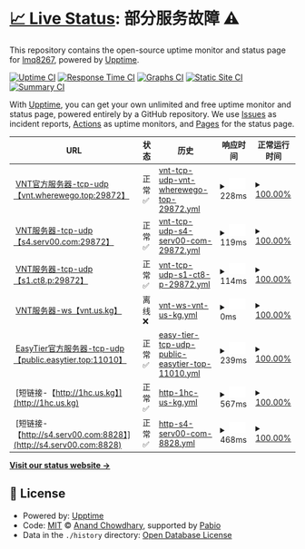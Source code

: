 # [📈 Live Status](https://lmq8267.github.io/uptime): <!--live status--> **部分服务故障 ⚠️**

This repository contains the open-source uptime monitor and status page for [lmq8267](https://lmq8267.github.io/uptime), powered by [Upptime](https://github.com/upptime/upptime).

[![Uptime CI](https://github.com/lmq8267/uptime/workflows/Uptime%20CI/badge.svg)](https://github.com/lmq8267/uptime/actions?query=workflow%3A%22Uptime+CI%22)
[![Response Time CI](https://github.com/lmq8267/uptime/workflows/Response%20Time%20CI/badge.svg)](https://github.com/lmq8267/uptime/actions?query=workflow%3A%22Response+Time+CI%22)
[![Graphs CI](https://github.com/lmq8267/uptime/workflows/Graphs%20CI/badge.svg)](https://github.com/lmq8267/uptime/actions?query=workflow%3A%22Graphs+CI%22)
[![Static Site CI](https://github.com/lmq8267/uptime/workflows/Static%20Site%20CI/badge.svg)](https://github.com/lmq8267/uptime/actions?query=workflow%3A%22Static+Site+CI%22)
[![Summary CI](https://github.com/lmq8267/uptime/workflows/Summary%20CI/badge.svg)](https://github.com/lmq8267/uptime/actions?query=workflow%3A%22Summary+CI%22)

With [Upptime](https://upptime.js.org), you can get your own unlimited and free uptime monitor and status page, powered entirely by a GitHub repository. We use [Issues](https://github.com/lmq8267/uptime/issues) as incident reports, [Actions](https://github.com/lmq8267/uptime/actions) as uptime monitors, and [Pages](https://lmq8267.github.io/uptime) for the status page.

<!--start: status pages-->
<!-- This summary is generated by Upptime (https://github.com/upptime/upptime) -->
<!-- Do not edit this manually, your changes will be overwritten -->
<!-- prettier-ignore -->
| URL | 状态 | 历史 | 响应时间 | 正常运行时间 |
| --- | ------ | ------- | ------------- | ------ |
| <img alt="" src="https://icons.duckduckgo.com/ip3/null.ico" height="13"> [VNT官方服务器-tcp-udp【vnt.wherewego.top:29872】](vnt.wherewego.top) | 正常✅ | [vnt-tcp-udp-vnt-wherewego-top-29872.yml](https://github.com/lmq8267/uptime/commits/HEAD/history/vnt-tcp-udp-vnt-wherewego-top-29872.yml) | <details><summary><img alt="响应时间图" src="./graphs/vnt-tcp-udp-vnt-wherewego-top-29872/response-time-week.png" height="20"> 228ms</summary><br><a href="https://lmq8267.github.io/uptime/history/vnt-tcp-udp-vnt-wherewego-top-29872"><img alt="响应时间 228" src="https://img.shields.io/endpoint?url=https%3A%2F%2Fraw.githubusercontent.com%2Flmq8267%2Fuptime%2FHEAD%2Fapi%2Fvnt-tcp-udp-vnt-wherewego-top-29872%2Fresponse-time.json"></a><br><a href="https://lmq8267.github.io/uptime/history/vnt-tcp-udp-vnt-wherewego-top-29872"><img alt="24-hour response time 228" src="https://img.shields.io/endpoint?url=https%3A%2F%2Fraw.githubusercontent.com%2Flmq8267%2Fuptime%2FHEAD%2Fapi%2Fvnt-tcp-udp-vnt-wherewego-top-29872%2Fresponse-time-day.json"></a><br><a href="https://lmq8267.github.io/uptime/history/vnt-tcp-udp-vnt-wherewego-top-29872"><img alt="7-day response time 228" src="https://img.shields.io/endpoint?url=https%3A%2F%2Fraw.githubusercontent.com%2Flmq8267%2Fuptime%2FHEAD%2Fapi%2Fvnt-tcp-udp-vnt-wherewego-top-29872%2Fresponse-time-week.json"></a><br><a href="https://lmq8267.github.io/uptime/history/vnt-tcp-udp-vnt-wherewego-top-29872"><img alt="30-day response time 228" src="https://img.shields.io/endpoint?url=https%3A%2F%2Fraw.githubusercontent.com%2Flmq8267%2Fuptime%2FHEAD%2Fapi%2Fvnt-tcp-udp-vnt-wherewego-top-29872%2Fresponse-time-month.json"></a><br><a href="https://lmq8267.github.io/uptime/history/vnt-tcp-udp-vnt-wherewego-top-29872"><img alt="1-year response time 228" src="https://img.shields.io/endpoint?url=https%3A%2F%2Fraw.githubusercontent.com%2Flmq8267%2Fuptime%2FHEAD%2Fapi%2Fvnt-tcp-udp-vnt-wherewego-top-29872%2Fresponse-time-year.json"></a></details> | <details><summary><a href="https://lmq8267.github.io/uptime/history/vnt-tcp-udp-vnt-wherewego-top-29872">100.00%</a></summary><a href="https://lmq8267.github.io/uptime/history/vnt-tcp-udp-vnt-wherewego-top-29872"><img alt="正常运行时间 100.00%" src="https://img.shields.io/endpoint?url=https%3A%2F%2Fraw.githubusercontent.com%2Flmq8267%2Fuptime%2FHEAD%2Fapi%2Fvnt-tcp-udp-vnt-wherewego-top-29872%2Fuptime.json"></a><br><a href="https://lmq8267.github.io/uptime/history/vnt-tcp-udp-vnt-wherewego-top-29872"><img alt="24-hour uptime 100.00%" src="https://img.shields.io/endpoint?url=https%3A%2F%2Fraw.githubusercontent.com%2Flmq8267%2Fuptime%2FHEAD%2Fapi%2Fvnt-tcp-udp-vnt-wherewego-top-29872%2Fuptime-day.json"></a><br><a href="https://lmq8267.github.io/uptime/history/vnt-tcp-udp-vnt-wherewego-top-29872"><img alt="7-day uptime 100.00%" src="https://img.shields.io/endpoint?url=https%3A%2F%2Fraw.githubusercontent.com%2Flmq8267%2Fuptime%2FHEAD%2Fapi%2Fvnt-tcp-udp-vnt-wherewego-top-29872%2Fuptime-week.json"></a><br><a href="https://lmq8267.github.io/uptime/history/vnt-tcp-udp-vnt-wherewego-top-29872"><img alt="30-day uptime 100.00%" src="https://img.shields.io/endpoint?url=https%3A%2F%2Fraw.githubusercontent.com%2Flmq8267%2Fuptime%2FHEAD%2Fapi%2Fvnt-tcp-udp-vnt-wherewego-top-29872%2Fuptime-month.json"></a><br><a href="https://lmq8267.github.io/uptime/history/vnt-tcp-udp-vnt-wherewego-top-29872"><img alt="1-year uptime 100.00%" src="https://img.shields.io/endpoint?url=https%3A%2F%2Fraw.githubusercontent.com%2Flmq8267%2Fuptime%2FHEAD%2Fapi%2Fvnt-tcp-udp-vnt-wherewego-top-29872%2Fuptime-year.json"></a></details>
| <img alt="" src="https://icons.duckduckgo.com/ip3/null.ico" height="13"> [VNT服务器-tcp-udp【s4.serv00.com:29872】](s4.serv00.com) | 正常✅ | [vnt-tcp-udp-s4-serv00-com-29872.yml](https://github.com/lmq8267/uptime/commits/HEAD/history/vnt-tcp-udp-s4-serv00-com-29872.yml) | <details><summary><img alt="响应时间图" src="./graphs/vnt-tcp-udp-s4-serv00-com-29872/response-time-week.png" height="20"> 119ms</summary><br><a href="https://lmq8267.github.io/uptime/history/vnt-tcp-udp-s4-serv00-com-29872"><img alt="响应时间 119" src="https://img.shields.io/endpoint?url=https%3A%2F%2Fraw.githubusercontent.com%2Flmq8267%2Fuptime%2FHEAD%2Fapi%2Fvnt-tcp-udp-s4-serv00-com-29872%2Fresponse-time.json"></a><br><a href="https://lmq8267.github.io/uptime/history/vnt-tcp-udp-s4-serv00-com-29872"><img alt="24-hour response time 119" src="https://img.shields.io/endpoint?url=https%3A%2F%2Fraw.githubusercontent.com%2Flmq8267%2Fuptime%2FHEAD%2Fapi%2Fvnt-tcp-udp-s4-serv00-com-29872%2Fresponse-time-day.json"></a><br><a href="https://lmq8267.github.io/uptime/history/vnt-tcp-udp-s4-serv00-com-29872"><img alt="7-day response time 119" src="https://img.shields.io/endpoint?url=https%3A%2F%2Fraw.githubusercontent.com%2Flmq8267%2Fuptime%2FHEAD%2Fapi%2Fvnt-tcp-udp-s4-serv00-com-29872%2Fresponse-time-week.json"></a><br><a href="https://lmq8267.github.io/uptime/history/vnt-tcp-udp-s4-serv00-com-29872"><img alt="30-day response time 119" src="https://img.shields.io/endpoint?url=https%3A%2F%2Fraw.githubusercontent.com%2Flmq8267%2Fuptime%2FHEAD%2Fapi%2Fvnt-tcp-udp-s4-serv00-com-29872%2Fresponse-time-month.json"></a><br><a href="https://lmq8267.github.io/uptime/history/vnt-tcp-udp-s4-serv00-com-29872"><img alt="1-year response time 119" src="https://img.shields.io/endpoint?url=https%3A%2F%2Fraw.githubusercontent.com%2Flmq8267%2Fuptime%2FHEAD%2Fapi%2Fvnt-tcp-udp-s4-serv00-com-29872%2Fresponse-time-year.json"></a></details> | <details><summary><a href="https://lmq8267.github.io/uptime/history/vnt-tcp-udp-s4-serv00-com-29872">100.00%</a></summary><a href="https://lmq8267.github.io/uptime/history/vnt-tcp-udp-s4-serv00-com-29872"><img alt="正常运行时间 100.00%" src="https://img.shields.io/endpoint?url=https%3A%2F%2Fraw.githubusercontent.com%2Flmq8267%2Fuptime%2FHEAD%2Fapi%2Fvnt-tcp-udp-s4-serv00-com-29872%2Fuptime.json"></a><br><a href="https://lmq8267.github.io/uptime/history/vnt-tcp-udp-s4-serv00-com-29872"><img alt="24-hour uptime 100.00%" src="https://img.shields.io/endpoint?url=https%3A%2F%2Fraw.githubusercontent.com%2Flmq8267%2Fuptime%2FHEAD%2Fapi%2Fvnt-tcp-udp-s4-serv00-com-29872%2Fuptime-day.json"></a><br><a href="https://lmq8267.github.io/uptime/history/vnt-tcp-udp-s4-serv00-com-29872"><img alt="7-day uptime 100.00%" src="https://img.shields.io/endpoint?url=https%3A%2F%2Fraw.githubusercontent.com%2Flmq8267%2Fuptime%2FHEAD%2Fapi%2Fvnt-tcp-udp-s4-serv00-com-29872%2Fuptime-week.json"></a><br><a href="https://lmq8267.github.io/uptime/history/vnt-tcp-udp-s4-serv00-com-29872"><img alt="30-day uptime 100.00%" src="https://img.shields.io/endpoint?url=https%3A%2F%2Fraw.githubusercontent.com%2Flmq8267%2Fuptime%2FHEAD%2Fapi%2Fvnt-tcp-udp-s4-serv00-com-29872%2Fuptime-month.json"></a><br><a href="https://lmq8267.github.io/uptime/history/vnt-tcp-udp-s4-serv00-com-29872"><img alt="1-year uptime 100.00%" src="https://img.shields.io/endpoint?url=https%3A%2F%2Fraw.githubusercontent.com%2Flmq8267%2Fuptime%2FHEAD%2Fapi%2Fvnt-tcp-udp-s4-serv00-com-29872%2Fuptime-year.json"></a></details>
| <img alt="" src="https://icons.duckduckgo.com/ip3/null.ico" height="13"> [VNT服务器-tcp-udp【s1.ct8.p:29872】](s1.ct8.pl) | 正常✅ | [vnt-tcp-udp-s1-ct8-p-29872.yml](https://github.com/lmq8267/uptime/commits/HEAD/history/vnt-tcp-udp-s1-ct8-p-29872.yml) | <details><summary><img alt="响应时间图" src="./graphs/vnt-tcp-udp-s1-ct8-p-29872/response-time-week.png" height="20"> 114ms</summary><br><a href="https://lmq8267.github.io/uptime/history/vnt-tcp-udp-s1-ct8-p-29872"><img alt="响应时间 114" src="https://img.shields.io/endpoint?url=https%3A%2F%2Fraw.githubusercontent.com%2Flmq8267%2Fuptime%2FHEAD%2Fapi%2Fvnt-tcp-udp-s1-ct8-p-29872%2Fresponse-time.json"></a><br><a href="https://lmq8267.github.io/uptime/history/vnt-tcp-udp-s1-ct8-p-29872"><img alt="24-hour response time 114" src="https://img.shields.io/endpoint?url=https%3A%2F%2Fraw.githubusercontent.com%2Flmq8267%2Fuptime%2FHEAD%2Fapi%2Fvnt-tcp-udp-s1-ct8-p-29872%2Fresponse-time-day.json"></a><br><a href="https://lmq8267.github.io/uptime/history/vnt-tcp-udp-s1-ct8-p-29872"><img alt="7-day response time 114" src="https://img.shields.io/endpoint?url=https%3A%2F%2Fraw.githubusercontent.com%2Flmq8267%2Fuptime%2FHEAD%2Fapi%2Fvnt-tcp-udp-s1-ct8-p-29872%2Fresponse-time-week.json"></a><br><a href="https://lmq8267.github.io/uptime/history/vnt-tcp-udp-s1-ct8-p-29872"><img alt="30-day response time 114" src="https://img.shields.io/endpoint?url=https%3A%2F%2Fraw.githubusercontent.com%2Flmq8267%2Fuptime%2FHEAD%2Fapi%2Fvnt-tcp-udp-s1-ct8-p-29872%2Fresponse-time-month.json"></a><br><a href="https://lmq8267.github.io/uptime/history/vnt-tcp-udp-s1-ct8-p-29872"><img alt="1-year response time 114" src="https://img.shields.io/endpoint?url=https%3A%2F%2Fraw.githubusercontent.com%2Flmq8267%2Fuptime%2FHEAD%2Fapi%2Fvnt-tcp-udp-s1-ct8-p-29872%2Fresponse-time-year.json"></a></details> | <details><summary><a href="https://lmq8267.github.io/uptime/history/vnt-tcp-udp-s1-ct8-p-29872">100.00%</a></summary><a href="https://lmq8267.github.io/uptime/history/vnt-tcp-udp-s1-ct8-p-29872"><img alt="正常运行时间 100.00%" src="https://img.shields.io/endpoint?url=https%3A%2F%2Fraw.githubusercontent.com%2Flmq8267%2Fuptime%2FHEAD%2Fapi%2Fvnt-tcp-udp-s1-ct8-p-29872%2Fuptime.json"></a><br><a href="https://lmq8267.github.io/uptime/history/vnt-tcp-udp-s1-ct8-p-29872"><img alt="24-hour uptime 100.00%" src="https://img.shields.io/endpoint?url=https%3A%2F%2Fraw.githubusercontent.com%2Flmq8267%2Fuptime%2FHEAD%2Fapi%2Fvnt-tcp-udp-s1-ct8-p-29872%2Fuptime-day.json"></a><br><a href="https://lmq8267.github.io/uptime/history/vnt-tcp-udp-s1-ct8-p-29872"><img alt="7-day uptime 100.00%" src="https://img.shields.io/endpoint?url=https%3A%2F%2Fraw.githubusercontent.com%2Flmq8267%2Fuptime%2FHEAD%2Fapi%2Fvnt-tcp-udp-s1-ct8-p-29872%2Fuptime-week.json"></a><br><a href="https://lmq8267.github.io/uptime/history/vnt-tcp-udp-s1-ct8-p-29872"><img alt="30-day uptime 100.00%" src="https://img.shields.io/endpoint?url=https%3A%2F%2Fraw.githubusercontent.com%2Flmq8267%2Fuptime%2FHEAD%2Fapi%2Fvnt-tcp-udp-s1-ct8-p-29872%2Fuptime-month.json"></a><br><a href="https://lmq8267.github.io/uptime/history/vnt-tcp-udp-s1-ct8-p-29872"><img alt="1-year uptime 100.00%" src="https://img.shields.io/endpoint?url=https%3A%2F%2Fraw.githubusercontent.com%2Flmq8267%2Fuptime%2FHEAD%2Fapi%2Fvnt-tcp-udp-s1-ct8-p-29872%2Fuptime-year.json"></a></details>
| <img alt="" src="https://icons.duckduckgo.com/ip3/null.ico" height="13"> [VNT服务器-ws【vnt.us.kg】](vnt.us.kg) | 离线❌ | [vnt-ws-vnt-us-kg.yml](https://github.com/lmq8267/uptime/commits/HEAD/history/vnt-ws-vnt-us-kg.yml) | <details><summary><img alt="响应时间图" src="./graphs/vnt-ws-vnt-us-kg/response-time-week.png" height="20"> 0ms</summary><br><a href="https://lmq8267.github.io/uptime/history/vnt-ws-vnt-us-kg"><img alt="响应时间 0" src="https://img.shields.io/endpoint?url=https%3A%2F%2Fraw.githubusercontent.com%2Flmq8267%2Fuptime%2FHEAD%2Fapi%2Fvnt-ws-vnt-us-kg%2Fresponse-time.json"></a><br><a href="https://lmq8267.github.io/uptime/history/vnt-ws-vnt-us-kg"><img alt="24-hour response time 0" src="https://img.shields.io/endpoint?url=https%3A%2F%2Fraw.githubusercontent.com%2Flmq8267%2Fuptime%2FHEAD%2Fapi%2Fvnt-ws-vnt-us-kg%2Fresponse-time-day.json"></a><br><a href="https://lmq8267.github.io/uptime/history/vnt-ws-vnt-us-kg"><img alt="7-day response time 0" src="https://img.shields.io/endpoint?url=https%3A%2F%2Fraw.githubusercontent.com%2Flmq8267%2Fuptime%2FHEAD%2Fapi%2Fvnt-ws-vnt-us-kg%2Fresponse-time-week.json"></a><br><a href="https://lmq8267.github.io/uptime/history/vnt-ws-vnt-us-kg"><img alt="30-day response time 0" src="https://img.shields.io/endpoint?url=https%3A%2F%2Fraw.githubusercontent.com%2Flmq8267%2Fuptime%2FHEAD%2Fapi%2Fvnt-ws-vnt-us-kg%2Fresponse-time-month.json"></a><br><a href="https://lmq8267.github.io/uptime/history/vnt-ws-vnt-us-kg"><img alt="1-year response time 0" src="https://img.shields.io/endpoint?url=https%3A%2F%2Fraw.githubusercontent.com%2Flmq8267%2Fuptime%2FHEAD%2Fapi%2Fvnt-ws-vnt-us-kg%2Fresponse-time-year.json"></a></details> | <details><summary><a href="https://lmq8267.github.io/uptime/history/vnt-ws-vnt-us-kg">100.00%</a></summary><a href="https://lmq8267.github.io/uptime/history/vnt-ws-vnt-us-kg"><img alt="正常运行时间 100.00%" src="https://img.shields.io/endpoint?url=https%3A%2F%2Fraw.githubusercontent.com%2Flmq8267%2Fuptime%2FHEAD%2Fapi%2Fvnt-ws-vnt-us-kg%2Fuptime.json"></a><br><a href="https://lmq8267.github.io/uptime/history/vnt-ws-vnt-us-kg"><img alt="24-hour uptime 100.00%" src="https://img.shields.io/endpoint?url=https%3A%2F%2Fraw.githubusercontent.com%2Flmq8267%2Fuptime%2FHEAD%2Fapi%2Fvnt-ws-vnt-us-kg%2Fuptime-day.json"></a><br><a href="https://lmq8267.github.io/uptime/history/vnt-ws-vnt-us-kg"><img alt="7-day uptime 100.00%" src="https://img.shields.io/endpoint?url=https%3A%2F%2Fraw.githubusercontent.com%2Flmq8267%2Fuptime%2FHEAD%2Fapi%2Fvnt-ws-vnt-us-kg%2Fuptime-week.json"></a><br><a href="https://lmq8267.github.io/uptime/history/vnt-ws-vnt-us-kg"><img alt="30-day uptime 100.00%" src="https://img.shields.io/endpoint?url=https%3A%2F%2Fraw.githubusercontent.com%2Flmq8267%2Fuptime%2FHEAD%2Fapi%2Fvnt-ws-vnt-us-kg%2Fuptime-month.json"></a><br><a href="https://lmq8267.github.io/uptime/history/vnt-ws-vnt-us-kg"><img alt="1-year uptime 100.00%" src="https://img.shields.io/endpoint?url=https%3A%2F%2Fraw.githubusercontent.com%2Flmq8267%2Fuptime%2FHEAD%2Fapi%2Fvnt-ws-vnt-us-kg%2Fuptime-year.json"></a></details>
| <img alt="" src="https://icons.duckduckgo.com/ip3/null.ico" height="13"> [EasyTier官方服务器-tcp-udp【public.easytier.top:11010】](public.easytier.top) | 正常✅ | [easy-tier-tcp-udp-public-easytier-top-11010.yml](https://github.com/lmq8267/uptime/commits/HEAD/history/easy-tier-tcp-udp-public-easytier-top-11010.yml) | <details><summary><img alt="响应时间图" src="./graphs/easy-tier-tcp-udp-public-easytier-top-11010/response-time-week.png" height="20"> 239ms</summary><br><a href="https://lmq8267.github.io/uptime/history/easy-tier-tcp-udp-public-easytier-top-11010"><img alt="响应时间 239" src="https://img.shields.io/endpoint?url=https%3A%2F%2Fraw.githubusercontent.com%2Flmq8267%2Fuptime%2FHEAD%2Fapi%2Feasy-tier-tcp-udp-public-easytier-top-11010%2Fresponse-time.json"></a><br><a href="https://lmq8267.github.io/uptime/history/easy-tier-tcp-udp-public-easytier-top-11010"><img alt="24-hour response time 239" src="https://img.shields.io/endpoint?url=https%3A%2F%2Fraw.githubusercontent.com%2Flmq8267%2Fuptime%2FHEAD%2Fapi%2Feasy-tier-tcp-udp-public-easytier-top-11010%2Fresponse-time-day.json"></a><br><a href="https://lmq8267.github.io/uptime/history/easy-tier-tcp-udp-public-easytier-top-11010"><img alt="7-day response time 239" src="https://img.shields.io/endpoint?url=https%3A%2F%2Fraw.githubusercontent.com%2Flmq8267%2Fuptime%2FHEAD%2Fapi%2Feasy-tier-tcp-udp-public-easytier-top-11010%2Fresponse-time-week.json"></a><br><a href="https://lmq8267.github.io/uptime/history/easy-tier-tcp-udp-public-easytier-top-11010"><img alt="30-day response time 239" src="https://img.shields.io/endpoint?url=https%3A%2F%2Fraw.githubusercontent.com%2Flmq8267%2Fuptime%2FHEAD%2Fapi%2Feasy-tier-tcp-udp-public-easytier-top-11010%2Fresponse-time-month.json"></a><br><a href="https://lmq8267.github.io/uptime/history/easy-tier-tcp-udp-public-easytier-top-11010"><img alt="1-year response time 239" src="https://img.shields.io/endpoint?url=https%3A%2F%2Fraw.githubusercontent.com%2Flmq8267%2Fuptime%2FHEAD%2Fapi%2Feasy-tier-tcp-udp-public-easytier-top-11010%2Fresponse-time-year.json"></a></details> | <details><summary><a href="https://lmq8267.github.io/uptime/history/easy-tier-tcp-udp-public-easytier-top-11010">100.00%</a></summary><a href="https://lmq8267.github.io/uptime/history/easy-tier-tcp-udp-public-easytier-top-11010"><img alt="正常运行时间 100.00%" src="https://img.shields.io/endpoint?url=https%3A%2F%2Fraw.githubusercontent.com%2Flmq8267%2Fuptime%2FHEAD%2Fapi%2Feasy-tier-tcp-udp-public-easytier-top-11010%2Fuptime.json"></a><br><a href="https://lmq8267.github.io/uptime/history/easy-tier-tcp-udp-public-easytier-top-11010"><img alt="24-hour uptime 100.00%" src="https://img.shields.io/endpoint?url=https%3A%2F%2Fraw.githubusercontent.com%2Flmq8267%2Fuptime%2FHEAD%2Fapi%2Feasy-tier-tcp-udp-public-easytier-top-11010%2Fuptime-day.json"></a><br><a href="https://lmq8267.github.io/uptime/history/easy-tier-tcp-udp-public-easytier-top-11010"><img alt="7-day uptime 100.00%" src="https://img.shields.io/endpoint?url=https%3A%2F%2Fraw.githubusercontent.com%2Flmq8267%2Fuptime%2FHEAD%2Fapi%2Feasy-tier-tcp-udp-public-easytier-top-11010%2Fuptime-week.json"></a><br><a href="https://lmq8267.github.io/uptime/history/easy-tier-tcp-udp-public-easytier-top-11010"><img alt="30-day uptime 100.00%" src="https://img.shields.io/endpoint?url=https%3A%2F%2Fraw.githubusercontent.com%2Flmq8267%2Fuptime%2FHEAD%2Fapi%2Feasy-tier-tcp-udp-public-easytier-top-11010%2Fuptime-month.json"></a><br><a href="https://lmq8267.github.io/uptime/history/easy-tier-tcp-udp-public-easytier-top-11010"><img alt="1-year uptime 100.00%" src="https://img.shields.io/endpoint?url=https%3A%2F%2Fraw.githubusercontent.com%2Flmq8267%2Fuptime%2FHEAD%2Fapi%2Feasy-tier-tcp-udp-public-easytier-top-11010%2Fuptime-year.json"></a></details>
| <img alt="" src="https://icons.duckduckgo.com/ip3/1hc.us.kg.ico" height="13"> [短链接-【http://1hc.us.kg】](http://1hc.us.kg) | 正常✅ | [http-1hc-us-kg.yml](https://github.com/lmq8267/uptime/commits/HEAD/history/http-1hc-us-kg.yml) | <details><summary><img alt="响应时间图" src="./graphs/http-1hc-us-kg/response-time-week.png" height="20"> 567ms</summary><br><a href="https://lmq8267.github.io/uptime/history/http-1hc-us-kg"><img alt="响应时间 567" src="https://img.shields.io/endpoint?url=https%3A%2F%2Fraw.githubusercontent.com%2Flmq8267%2Fuptime%2FHEAD%2Fapi%2Fhttp-1hc-us-kg%2Fresponse-time.json"></a><br><a href="https://lmq8267.github.io/uptime/history/http-1hc-us-kg"><img alt="24-hour response time 567" src="https://img.shields.io/endpoint?url=https%3A%2F%2Fraw.githubusercontent.com%2Flmq8267%2Fuptime%2FHEAD%2Fapi%2Fhttp-1hc-us-kg%2Fresponse-time-day.json"></a><br><a href="https://lmq8267.github.io/uptime/history/http-1hc-us-kg"><img alt="7-day response time 567" src="https://img.shields.io/endpoint?url=https%3A%2F%2Fraw.githubusercontent.com%2Flmq8267%2Fuptime%2FHEAD%2Fapi%2Fhttp-1hc-us-kg%2Fresponse-time-week.json"></a><br><a href="https://lmq8267.github.io/uptime/history/http-1hc-us-kg"><img alt="30-day response time 567" src="https://img.shields.io/endpoint?url=https%3A%2F%2Fraw.githubusercontent.com%2Flmq8267%2Fuptime%2FHEAD%2Fapi%2Fhttp-1hc-us-kg%2Fresponse-time-month.json"></a><br><a href="https://lmq8267.github.io/uptime/history/http-1hc-us-kg"><img alt="1-year response time 567" src="https://img.shields.io/endpoint?url=https%3A%2F%2Fraw.githubusercontent.com%2Flmq8267%2Fuptime%2FHEAD%2Fapi%2Fhttp-1hc-us-kg%2Fresponse-time-year.json"></a></details> | <details><summary><a href="https://lmq8267.github.io/uptime/history/http-1hc-us-kg">100.00%</a></summary><a href="https://lmq8267.github.io/uptime/history/http-1hc-us-kg"><img alt="正常运行时间 100.00%" src="https://img.shields.io/endpoint?url=https%3A%2F%2Fraw.githubusercontent.com%2Flmq8267%2Fuptime%2FHEAD%2Fapi%2Fhttp-1hc-us-kg%2Fuptime.json"></a><br><a href="https://lmq8267.github.io/uptime/history/http-1hc-us-kg"><img alt="24-hour uptime 100.00%" src="https://img.shields.io/endpoint?url=https%3A%2F%2Fraw.githubusercontent.com%2Flmq8267%2Fuptime%2FHEAD%2Fapi%2Fhttp-1hc-us-kg%2Fuptime-day.json"></a><br><a href="https://lmq8267.github.io/uptime/history/http-1hc-us-kg"><img alt="7-day uptime 100.00%" src="https://img.shields.io/endpoint?url=https%3A%2F%2Fraw.githubusercontent.com%2Flmq8267%2Fuptime%2FHEAD%2Fapi%2Fhttp-1hc-us-kg%2Fuptime-week.json"></a><br><a href="https://lmq8267.github.io/uptime/history/http-1hc-us-kg"><img alt="30-day uptime 100.00%" src="https://img.shields.io/endpoint?url=https%3A%2F%2Fraw.githubusercontent.com%2Flmq8267%2Fuptime%2FHEAD%2Fapi%2Fhttp-1hc-us-kg%2Fuptime-month.json"></a><br><a href="https://lmq8267.github.io/uptime/history/http-1hc-us-kg"><img alt="1-year uptime 100.00%" src="https://img.shields.io/endpoint?url=https%3A%2F%2Fraw.githubusercontent.com%2Flmq8267%2Fuptime%2FHEAD%2Fapi%2Fhttp-1hc-us-kg%2Fuptime-year.json"></a></details>
| <img alt="" src="https://icons.duckduckgo.com/ip3/s4.serv00.com.ico" height="13"> [短链接-【http://s4.serv00.com:8828】](http://s4.serv00.com:8828) | 正常✅ | [http-s4-serv00-com-8828.yml](https://github.com/lmq8267/uptime/commits/HEAD/history/http-s4-serv00-com-8828.yml) | <details><summary><img alt="响应时间图" src="./graphs/http-s4-serv00-com-8828/response-time-week.png" height="20"> 468ms</summary><br><a href="https://lmq8267.github.io/uptime/history/http-s4-serv00-com-8828"><img alt="响应时间 468" src="https://img.shields.io/endpoint?url=https%3A%2F%2Fraw.githubusercontent.com%2Flmq8267%2Fuptime%2FHEAD%2Fapi%2Fhttp-s4-serv00-com-8828%2Fresponse-time.json"></a><br><a href="https://lmq8267.github.io/uptime/history/http-s4-serv00-com-8828"><img alt="24-hour response time 468" src="https://img.shields.io/endpoint?url=https%3A%2F%2Fraw.githubusercontent.com%2Flmq8267%2Fuptime%2FHEAD%2Fapi%2Fhttp-s4-serv00-com-8828%2Fresponse-time-day.json"></a><br><a href="https://lmq8267.github.io/uptime/history/http-s4-serv00-com-8828"><img alt="7-day response time 468" src="https://img.shields.io/endpoint?url=https%3A%2F%2Fraw.githubusercontent.com%2Flmq8267%2Fuptime%2FHEAD%2Fapi%2Fhttp-s4-serv00-com-8828%2Fresponse-time-week.json"></a><br><a href="https://lmq8267.github.io/uptime/history/http-s4-serv00-com-8828"><img alt="30-day response time 468" src="https://img.shields.io/endpoint?url=https%3A%2F%2Fraw.githubusercontent.com%2Flmq8267%2Fuptime%2FHEAD%2Fapi%2Fhttp-s4-serv00-com-8828%2Fresponse-time-month.json"></a><br><a href="https://lmq8267.github.io/uptime/history/http-s4-serv00-com-8828"><img alt="1-year response time 468" src="https://img.shields.io/endpoint?url=https%3A%2F%2Fraw.githubusercontent.com%2Flmq8267%2Fuptime%2FHEAD%2Fapi%2Fhttp-s4-serv00-com-8828%2Fresponse-time-year.json"></a></details> | <details><summary><a href="https://lmq8267.github.io/uptime/history/http-s4-serv00-com-8828">100.00%</a></summary><a href="https://lmq8267.github.io/uptime/history/http-s4-serv00-com-8828"><img alt="正常运行时间 100.00%" src="https://img.shields.io/endpoint?url=https%3A%2F%2Fraw.githubusercontent.com%2Flmq8267%2Fuptime%2FHEAD%2Fapi%2Fhttp-s4-serv00-com-8828%2Fuptime.json"></a><br><a href="https://lmq8267.github.io/uptime/history/http-s4-serv00-com-8828"><img alt="24-hour uptime 100.00%" src="https://img.shields.io/endpoint?url=https%3A%2F%2Fraw.githubusercontent.com%2Flmq8267%2Fuptime%2FHEAD%2Fapi%2Fhttp-s4-serv00-com-8828%2Fuptime-day.json"></a><br><a href="https://lmq8267.github.io/uptime/history/http-s4-serv00-com-8828"><img alt="7-day uptime 100.00%" src="https://img.shields.io/endpoint?url=https%3A%2F%2Fraw.githubusercontent.com%2Flmq8267%2Fuptime%2FHEAD%2Fapi%2Fhttp-s4-serv00-com-8828%2Fuptime-week.json"></a><br><a href="https://lmq8267.github.io/uptime/history/http-s4-serv00-com-8828"><img alt="30-day uptime 100.00%" src="https://img.shields.io/endpoint?url=https%3A%2F%2Fraw.githubusercontent.com%2Flmq8267%2Fuptime%2FHEAD%2Fapi%2Fhttp-s4-serv00-com-8828%2Fuptime-month.json"></a><br><a href="https://lmq8267.github.io/uptime/history/http-s4-serv00-com-8828"><img alt="1-year uptime 100.00%" src="https://img.shields.io/endpoint?url=https%3A%2F%2Fraw.githubusercontent.com%2Flmq8267%2Fuptime%2FHEAD%2Fapi%2Fhttp-s4-serv00-com-8828%2Fuptime-year.json"></a></details>

<!--end: status pages-->

[**Visit our status website →**](https://lmq8267.github.io/uptime)

## 📄 License

- Powered by: [Upptime](https://github.com/upptime/upptime)
- Code: [MIT](./LICENSE) © [Anand Chowdhary](https://anandchowdhary.com), supported by [Pabio](https://pabio.com)
- Data in the `./history` directory: [Open Database License](https://opendatacommons.org/licenses/odbl/1-0/)
